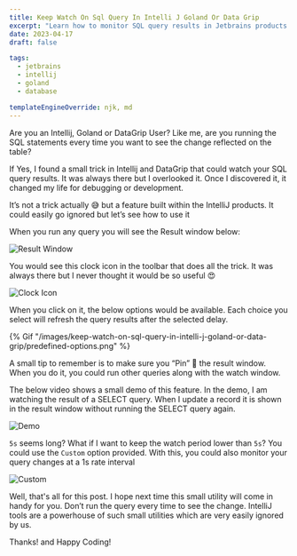 ```yaml
---
title: Keep Watch On Sql Query In Intelli J Goland Or Data Grip
excerpt: "Learn how to monitor SQL query results in Jetbrains products like IntelliJ/Goland or Data Grip."
date: 2023-04-17
draft: false

tags:
  - jetbrains
  - intellij
  - goland
  - database

templateEngineOverride: njk, md
---
```


Are you an Intellij, Goland or DataGrip User? Like me, are you running the SQL statements every time you want to see the
change reflected on the table?

If Yes, I found a small trick in Intellij and DataGrip that could watch your SQL query results. It was always there but
I overlooked it. Once I discovered it, it changed my life for debugging or development.

It’s not a trick actually 😅 but a feature built within the IntelliJ products. It could easily go ignored but let’s see
how to use it

When you run any query you will see the Result window below:

![Result Window](/images/keep-watch-on-sql-query-in-intelli-j-goland-or-data-grip/result-window.png 'Result Window')

You would see this clock icon in the toolbar that does all the trick. It was always there but I never thought it would
be so useful 😍

![Clock Icon](/images/keep-watch-on-sql-query-in-intelli-j-goland-or-data-grip/clock-icon.png 'Clock Icon')

When you click on it, the below options would be available. Each choice you select will refresh the query results after
the selected delay.

{% Gif "/images/keep-watch-on-sql-query-in-intelli-j-goland-or-data-grip/predefined-options.png" %}

A small tip to remember is to make sure you “Pin” 📌 the result window. When you do it, you could run other queries along
with the watch window.

The below video shows a small demo of this feature. In the demo, I am watching the result of a SELECT query. When I
update a record it is shown in the result window without running the SELECT query again.

![Demo](/images/keep-watch-on-sql-query-in-intelli-j-goland-or-data-grip/demo.gif 'Demo')

`5s` seems long? What if I want to keep the watch period lower than `5s`? You could use the `Custom` option provided.
With
this, you could also monitor your query changes at a 1s rate interval

![Custom](/images/keep-watch-on-sql-query-in-intelli-j-goland-or-data-grip/custom.png 'Custom')

Well, that's all for this post. I hope next time this small utility will come in handy for you. Don’t run the query
every time to see the change. IntelliJ tools are a powerhouse of such small utilities which are very easily ignored by
us.

Thanks! and Happy Coding!
